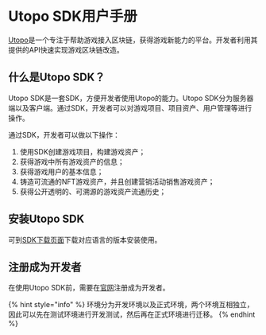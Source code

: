 # Utopo SDK用户手册

[Utopo](https://www.utopo.com/en-us/chaingerpublish)是一个专注于帮助游戏接入区块链，获得游戏新能力的平台。开发者利用其提供的API快速实现游戏区块链改造。

## 什么是Utopo SDK？

Utopo SDK是一套SDK，方便开发者使用Utopo的能力。Utopo SDK分为服务器端以及客户端。通过SDK，开发者可以对游戏项目、项目资产、用户管理等进行操作。

通过SDK，开发者可以做以下操作：

1. 使用SDK创建游戏项目，构建游戏资产；
2. 获得游戏中所有游戏资产的信息；
3. 获得游戏用户的基本信息；
4. 铸造可流通的NFT游戏资产，并且创建营销活动销售游戏资产；
5. 获得公开透明的、可溯源的游戏资产流通历史；

## 安装Utopo SDK

可到[SDK下载页面](sdk/sdk-xia-zai.md)下载对应语言的版本安装使用。

## 注册成为开发者

在使用Utopo SDK前，需要在[官网](https://www.utopo.com/en-us/chaingerpublish)注册成为开发者。

{% hint style="info" %}
&#x20;环境分为开发环境以及正式环境，两个环境互相独立，因此可以先在测试环境进行开发测试，然后再在正式环境进行迁移。
{% endhint %}

